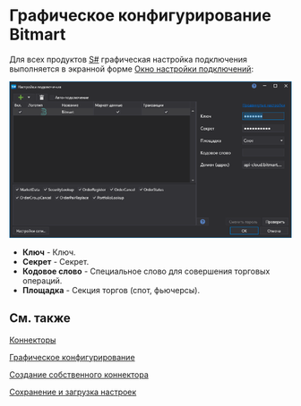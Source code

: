 # Графическое конфигурирование Bitmart

Для всех продуктов [S\#](StockSharpAbout.md) графическая настройка подключения выполняется в экранной форме [Окно настройки подключений](API_UI_ConnectorWindow.md):

![API GUI Settings Bitmart](../images/API_GUI_Settings_Bitmart.png)

- **Ключ** \- Ключ. 
- **Секрет** \- Секрет. 
- **Кодовое слово** \- Специальное слово для совершения торговых операций. 
- **Площадка** \- Секция торгов (спот, фьючерсы). 

## См. также

[Коннекторы](API_Connectors.md)

[Графическое конфигурирование](API_ConnectorsUIConfiguration.md)

[Создание собственного коннектора](ConnectorCreating.md)

[Сохранение и загрузка настроек](API_Connectors_SaveConnectorSettings.md)
